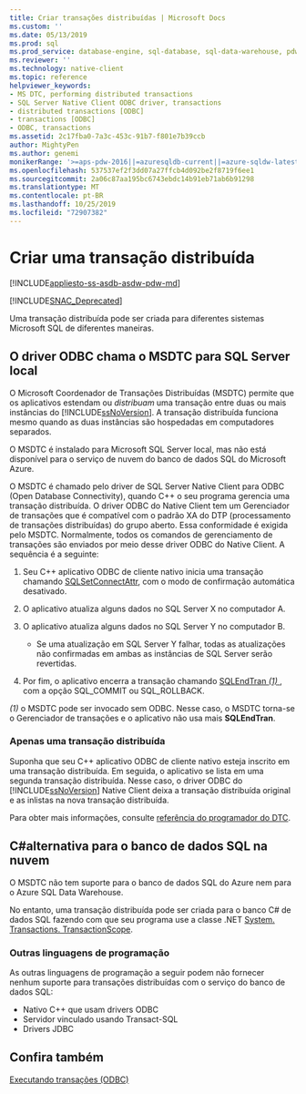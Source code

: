 ```yaml
---
title: Criar transações distribuídas | Microsoft Docs
ms.custom: ''
ms.date: 05/13/2019
ms.prod: sql
ms.prod_service: database-engine, sql-database, sql-data-warehouse, pdw
ms.reviewer: ''
ms.technology: native-client
ms.topic: reference
helpviewer_keywords:
- MS DTC, performing distributed transactions
- SQL Server Native Client ODBC driver, transactions
- distributed transactions [ODBC]
- transactions [ODBC]
- ODBC, transactions
ms.assetid: 2c17fba0-7a3c-453c-91b7-f801e7b39ccb
author: MightyPen
ms.author: genemi
monikerRange: '>=aps-pdw-2016||=azuresqldb-current||=azure-sqldw-latest||>=sql-server-2016||=sqlallproducts-allversions||>=sql-server-linux-2017||=azuresqldb-mi-current'
ms.openlocfilehash: 537537ef2f3dd07a27ffcb4d092be2f8719f6ee1
ms.sourcegitcommit: 2a06c87aa195bc6743ebdc14b91eb71ab6b91298
ms.translationtype: MT
ms.contentlocale: pt-BR
ms.lasthandoff: 10/25/2019
ms.locfileid: "72907382"
---
```

# <a name="create-a-distributed-transaction"></a>Criar uma transação distribuída

[!INCLUDE[appliesto-ss-asdb-asdw-pdw-md](../../../includes/appliesto-ss-asdb-asdw-pdw-md.md)]

<!--
The following includes .md file is Empty, as of long before 2019/May/13.
/includes/snac-deprecated.md
-->

[!INCLUDE[SNAC_Deprecated](../../../includes/snac-deprecated.md)]

Uma transação distribuída pode ser criada para diferentes sistemas Microsoft SQL de diferentes maneiras.

## <a name="odbc-driver-calls-the-msdtc-for-sql-server-on-premises"></a>O driver ODBC chama o MSDTC para SQL Server local

O Microsoft Coordenador de Transações Distribuídas (MSDTC) permite que os aplicativos estendam ou _distribuam_ uma transação entre duas ou mais instâncias do [!INCLUDE[ssNoVersion](../../../includes/ssnoversion-md.md)]. A transação distribuída funciona mesmo quando as duas instâncias são hospedadas em computadores separados.

O MSDTC é instalado para Microsoft SQL Server local, mas não está disponível para o serviço de nuvem do banco de dados SQL do Microsoft Azure.

O MSDTC é chamado pelo driver de SQL Server Native Client para ODBC (Open Database Connectivity), quando C++ o seu programa gerencia uma transação distribuída. O driver ODBC do Native Client tem um Gerenciador de transações que é compatível com o padrão XA do DTP (processamento de transações distribuídas) do grupo aberto. Essa conformidade é exigida pelo MSDTC. Normalmente, todos os comandos de gerenciamento de transações são enviados por meio desse driver ODBC do Native Client. A sequência é a seguinte:

1. Seu C++ aplicativo ODBC de cliente nativo inicia uma transação chamando [SQLSetConnectAttr](../../../relational-databases/native-client-odbc-api/sqlsetconnectattr.md), com o modo de confirmação automática desativado.

2. O aplicativo atualiza alguns dados no SQL Server X no computador A.

3. O aplicativo atualiza alguns dados no SQL Server Y no computador B.
    - Se uma atualização em SQL Server Y falhar, todas as atualizações não confirmadas em ambas as instâncias de SQL Server serão revertidas.

4. Por fim, o aplicativo encerra a transação chamando [SQLEndTran _(1)_ ](../../../relational-databases/native-client-odbc-api/sqlendtran.md), com a opção SQL_COMMIT ou SQL_ROLLBACK.

_(1)_ o MSDTC pode ser invocado sem ODBC. Nesse caso, o MSDTC torna-se o Gerenciador de transações e o aplicativo não usa mais **SQLEndTran**.

### <a name="only-one-distributed-transaction"></a>Apenas uma transação distribuída

Suponha que seu C++ aplicativo ODBC de cliente nativo esteja inscrito em uma transação distribuída. Em seguida, o aplicativo se lista em uma segunda transação distribuída. Nesse caso, o driver ODBC do [!INCLUDE[ssNoVersion](../../../includes/ssnoversion-md.md)] Native Client deixa a transação distribuída original e as inlistas na nova transação distribuída.

Para obter mais informações, consulte [referência do programador do DTC](https://docs.microsoft.com/previous-versions/windows/desktop/ms686108\(v=vs.85\)).

## <a name="c-alternative-for-sql-database-in-the-cloud"></a>C#alternativa para o banco de dados SQL na nuvem

O MSDTC não tem suporte para o banco de dados SQL do Azure nem para o Azure SQL Data Warehouse.

No entanto, uma transação distribuída pode ser criada para o banco C# de dados SQL fazendo com que seu programa use a classe .NET [System. Transactions. TransactionScope](/dotnet/api/system.transactions.transactionscope).

### <a name="other-programming-languages"></a>Outras linguagens de programação

As outras linguagens de programação a seguir podem não fornecer nenhum suporte para transações distribuídas com o serviço do banco de dados SQL:

- Nativo C++ que usam drivers ODBC
- Servidor vinculado usando Transact-SQL
- Drivers JDBC

## <a name="see-also"></a>Confira também

[Executando transações (ODBC)](performing-transactions-in-odbc.md)

